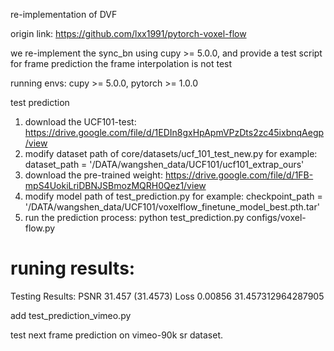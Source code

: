 re-implementation of DVF

origin link: https://github.com/lxx1991/pytorch-voxel-flow

we re-implement the sync_bn using cupy >= 5.0.0, and provide a test script for frame prediction
the frame interpolation is not test

running envs: cupy >= 5.0.0, pytorch >= 1.0.0

test prediction
1. download the UCF101-test: https://drive.google.com/file/d/1EDIn8gxHpApmVPzDts2zc45ixbnqAegp/view
2. modify dataset path of core/datasets/ucf_101_test_new.py
     for example:  dataset_path = '/DATA/wangshen_data/UCF101/ucf101_extrap_ours'
3. download the pre-trained weight: https://drive.google.com/file/d/1FB-mpS4UokiLriDBNJSBmozMQRH0Qez1/view
4. modify model path of test_prediction.py
     for example: checkpoint_path = '/DATA/wangshen_data/UCF101/voxelflow_finetune_model_best.pth.tar'
5. run the prediction process:
     python test_prediction.py configs/voxel-flow.py



# runing results:
  Testing Results: PSNR 31.457 (31.4573)  Loss 0.00856
  31.457312964287905


add test_prediction_vimeo.py

test next frame prediction on vimeo-90k sr dataset.